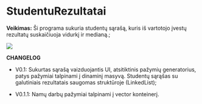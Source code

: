 # StudentuRezultatai

**Veikimas:**
  Ši programa sukuria studentų sąrašą, kuris iš vartotojo įvestų rezultatų suskaičiuoja vidurkį ir medianą.;
  
![](Sample.png)

**CHANGELOG**
- V0.1: Sukurtas sąrašą vaizduojantis UI, atsitiktinis pažymių generatorius, patys pažymiai talpinami į dinaminį masyvą. Studentų sąrąšas su galutiniais rezultatais saugomas struktūroje (LinkedList);

- V0.1.1: Namų darbų pažymiai talpinami į vector konteinerį.
